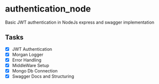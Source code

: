 # authentication_node
Basic JWT authentication in NodeJs express and swagger implementation

## Tasks
- [x]   JWT Authentication
- [x]   Morgan Logger
- [x]   Error Handling
- [x]   MiddleWare Setup
- [x]   Mongo Db Connection
- [x]   Swagger Docs and Structuring